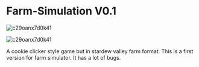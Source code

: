 # Farm-Simulation V0.1

![c29oanx7d0k41](https://user-images.githubusercontent.com/44483048/197375812-4b1b938f-7313-43cf-addb-07389b675f13.jpg)

![c29oanx7d0k41](https://user-images.githubusercontent.com/44483048/197375884-bfd2b29c-6930-4ff4-9c53-18af43d03958.png)


A cookie clicker style game but in stardew valley farm format.
This is a first version for farm simulator. It has a lot of bugs.
